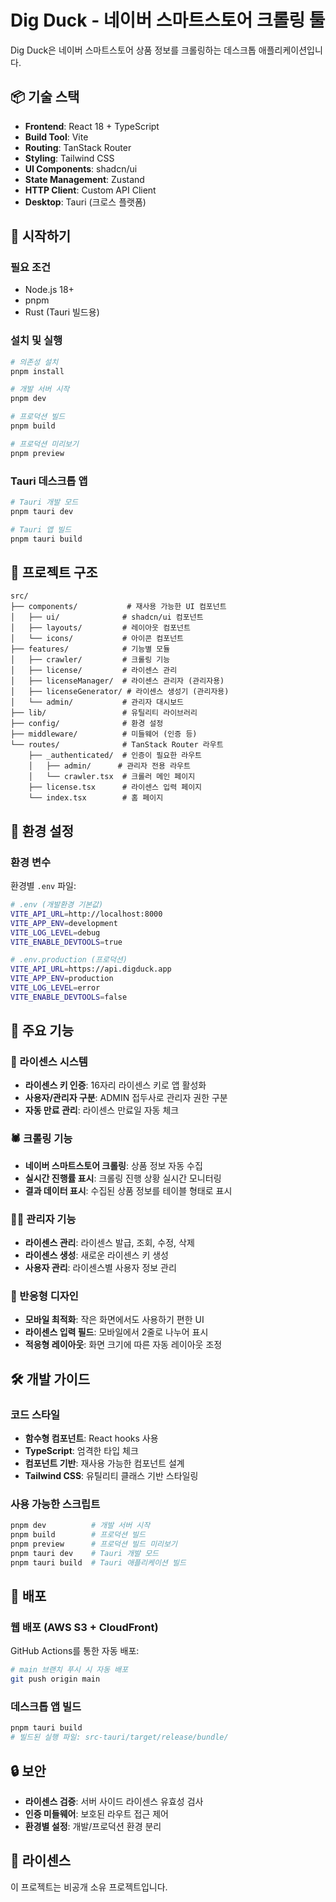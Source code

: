 # Dig Duck - 네이버 스마트스토어 크롤링 툴

Dig Duck은 네이버 스마트스토어 상품 정보를 크롤링하는 데스크톱 애플리케이션입니다.

## 📦 기술 스택

- **Frontend**: React 18 + TypeScript
- **Build Tool**: Vite
- **Routing**: TanStack Router  
- **Styling**: Tailwind CSS
- **UI Components**: shadcn/ui
- **State Management**: Zustand
- **HTTP Client**: Custom API Client
- **Desktop**: Tauri (크로스 플랫폼)

## 🚀 시작하기

### 필요 조건

- Node.js 18+
- pnpm
- Rust (Tauri 빌드용)

### 설치 및 실행

```bash
# 의존성 설치
pnpm install

# 개발 서버 시작
pnpm dev

# 프로덕션 빌드
pnpm build

# 프로덕션 미리보기
pnpm preview
```

### Tauri 데스크톱 앱

```bash
# Tauri 개발 모드
pnpm tauri dev

# Tauri 앱 빌드
pnpm tauri build
```

## 📁 프로젝트 구조

```
src/
├── components/           # 재사용 가능한 UI 컴포넌트
│   ├── ui/              # shadcn/ui 컴포넌트
│   ├── layouts/         # 레이아웃 컴포넌트
│   └── icons/           # 아이콘 컴포넌트
├── features/            # 기능별 모듈
│   ├── crawler/         # 크롤링 기능
│   ├── license/         # 라이센스 관리
│   ├── licenseManager/  # 라이센스 관리자 (관리자용)
│   ├── licenseGenerator/ # 라이센스 생성기 (관리자용)
│   └── admin/           # 관리자 대시보드
├── lib/                 # 유틸리티 라이브러리
├── config/              # 환경 설정
├── middleware/          # 미들웨어 (인증 등)
└── routes/              # TanStack Router 라우트
    ├── _authenticated/  # 인증이 필요한 라우트
    │   ├── admin/      # 관리자 전용 라우트
    │   └── crawler.tsx  # 크롤러 메인 페이지
    ├── license.tsx      # 라이센스 입력 페이지
    └── index.tsx        # 홈 페이지
```

## 🔧 환경 설정

### 환경 변수

환경별 `.env` 파일:

```bash
# .env (개발환경 기본값)
VITE_API_URL=http://localhost:8000
VITE_APP_ENV=development
VITE_LOG_LEVEL=debug
VITE_ENABLE_DEVTOOLS=true

# .env.production (프로덕션)
VITE_API_URL=https://api.digduck.app
VITE_APP_ENV=production
VITE_LOG_LEVEL=error
VITE_ENABLE_DEVTOOLS=false
```

## 📱 주요 기능

### 🔐 라이센스 시스템
- **라이센스 키 인증**: 16자리 라이센스 키로 앱 활성화
- **사용자/관리자 구분**: ADMIN 접두사로 관리자 권한 구분
- **자동 만료 관리**: 라이센스 만료일 자동 체크

### 🕷️ 크롤링 기능
- **네이버 스마트스토어 크롤링**: 상품 정보 자동 수집
- **실시간 진행률 표시**: 크롤링 진행 상황 실시간 모니터링
- **결과 데이터 표시**: 수집된 상품 정보를 테이블 형태로 표시

### 👨‍💼 관리자 기능
- **라이센스 관리**: 라이센스 발급, 조회, 수정, 삭제
- **라이센스 생성**: 새로운 라이센스 키 생성
- **사용자 관리**: 라이센스별 사용자 정보 관리

### 📱 반응형 디자인
- **모바일 최적화**: 작은 화면에서도 사용하기 편한 UI
- **라이센스 입력 필드**: 모바일에서 2줄로 나누어 표시
- **적응형 레이아웃**: 화면 크기에 따른 자동 레이아웃 조정

## 🛠️ 개발 가이드

### 코드 스타일

- **함수형 컴포넌트**: React hooks 사용
- **TypeScript**: 엄격한 타입 체크
- **컴포넌트 기반**: 재사용 가능한 컴포넌트 설계
- **Tailwind CSS**: 유틸리티 클래스 기반 스타일링

### 사용 가능한 스크립트

```bash
pnpm dev          # 개발 서버 시작
pnpm build        # 프로덕션 빌드
pnpm preview      # 프로덕션 빌드 미리보기
pnpm tauri dev    # Tauri 개발 모드
pnpm tauri build  # Tauri 애플리케이션 빌드
```

## 🚀 배포

### 웹 배포 (AWS S3 + CloudFront)

GitHub Actions를 통한 자동 배포:

```bash
# main 브랜치 푸시 시 자동 배포
git push origin main
```

### 데스크톱 앱 빌드

```bash
pnpm tauri build
# 빌드된 실행 파일: src-tauri/target/release/bundle/
```

## 🔒 보안

- **라이센스 검증**: 서버 사이드 라이센스 유효성 검사
- **인증 미들웨어**: 보호된 라우트 접근 제어
- **환경별 설정**: 개발/프로덕션 환경 분리

## 📄 라이센스

이 프로젝트는 비공개 소유 프로젝트입니다.
